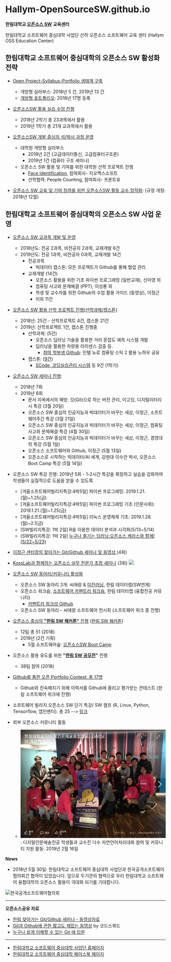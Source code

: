 # Hallym-OpenSourceSW.github.io
**한림대학교 [오픈소스 SW](https://github.com/Hallym-OpenSourceSW/Hallym-OpenSourceSW.github.io/blob/master/Sub_menu/WhatisOSS.md) 교육센터**

한림대학교 소프트웨어 중심대학 사업단 산하 오픈소스 소프트웨어 교육 센터 (Hallym OSS Education Center)

## 한림대학교 소프트웨어 중심대학의 오픈소스 SW 활성화 전략
  - [Open Project-Syllabus-Portfolio 생태계 구축](https://github.com/Hallym-OpenSourceSW/Hallym-OpenSourceSW.github.io/blob/master/Sub_menu/open_psp.md)
     - 개방형 실라부스: 2018년 5 건, 2019년 13 건
     - [개방형 포트폴리오](https://github.com/Hallym-OpenSourceSW/GitResumeContest): 2018년 17명 등록
     
  - [오픈소스SW 활용 실습 수업 진행](https://github.com/Hallym-OpenSourceSW/HLSWCourses) 
     - 2018년 2학기 총 23과목에서 활용
     - 2019년 1학기 총 21개 교과목에서 활용
  - [오픈소스SW 개발 중심의 석/박사 과정 운영](https://github.com/Hallym-OpenSourceSW/Hallym-OpenSourceSW.github.io/blob/master/Sub_menu/oss_grad.md)
     - 대학원 개방형 실라부스 
        - 2018년 2건 (고급데이터통신, 고급컴퓨터구조론)
        - 2019년 1건 (컴퓨터 구조 세미나)
     - 오픈소스 SW 활용 및 기여를 위한 대학원 산학 프로젝트 진행
        - [Face Identification](https://github.com/jeonggunlee/faceid), 참여회사- 지오멕스소프트  
        - 산학협력: People Counting, 참여회사- 프론트유
     
  - [오픈소스 SW 교육 및 기여 장려를 위한 오픈소스SW 활동 교수 업적화](./Sub_menu/rule.md): (규정 개정: 2018년 12월)

## 한림대학교 소프트웨어 중심대학의 오픈소스 SW 사업 운영
  - [오픈소스 SW 교과목 개발 및 운영](https://github.com/Hallym-OpenSourceSW/Hallym-OpenSourceSW.github.io/blob/master/Sub_menu/ossClass.md)
     - 2018년도: 전공 2과목, 비전공자 2과목, 교재개발 6건
     - 2019년도: 전공 1과목, 비전공자 0과목, 교재개발 14건
        - 전공과목
           - 빅데이터 캡스톤: 모든 프로젝트가 Github를 통해 협업 관리
        - 교재개발 (14건)
           - 오픈소스 활용을 위한 기초 파이썬 프로그래밍 (일반교재), 신미영 외
           - 컴퓨팅 사고와 문제해결 (PPT), 이성룡 외
           - 학생 및 교수자를 위한 Github의 수업 활용 가이드 (동영상), 이정근
           - 이외 11건
     
  - [오픈소스 SW 활용 산학 프로젝트 진행(산학과제/캡스톤)](https://github.com/Hallym-OpenSourceSW/Hallym-OpenSourceSW.github.io/blob/master/Sub_menu/oss-sanhak.md)
     - 2018년: 25건 - 산학프로젝트 4건, 캡스톤 21건
     - 2019년: 산학프로젝트 1건, 캡스톤 진행중
        - 산학과제: (5건)
           - 오픈소스 딥러닝 기술을 활용한 거리 혼잡도 예측 시스템 개발 
           - 딥러닝을 활용한 차량용 라이센스 검출 등.
              - [참여 학부생 Github](https://github.com/DeepLearningHB/NCS2Guide): 인텔 뉴로 컴퓨팅 스틱 2 활용 노하우 공유 
        - 캡스톤: ([9건](https://github.com/lab-lwc/20191_CapstoneDesign))
           - [SCode, 코딩실습관리 시스템](https://github.com/BJ-Lim/Capstone_Design) 등 9건 (1학기)
           
  - [오픈소스 SW 세미나 진행](https://github.com/Hallym-OpenSourceSW/Hallym-OpenSourceSW.github.io/blob/master/Sub_menu/ossSeminar.md):
     - 2018년 7회
     - 2019년 6회
        - 문서 지옥에서의 해방: 깃(Git)으로 하는 버전 관리, 이고잉, 디지털리터리시 특강 (3월 20일)
        - 오픈소스 SW 중심의 인공지능과 빅데이터가 바꾸는 세상, 이정근, 소프트웨어주간 특강 (3월 21일)
        - 오픈소스 SW 중심의 인공지능과 빅데이터가 바꾸는 세상, 이정근, 컴퓨팅 사고와 문제해결 특강 (4월 30일)
        - 오픈소스 SW 중심의 인공지능과 빅데이터가 바꾸는 세상, 이정근, 경영대학 특강 (5월 1일)
        - 오픈소스 소프트웨어와 Github, 이정근 (5월 13일)
        - 오픈소스로 시작하는 빅데이터/AI 세계, 강원대 이수안 박사, 오픈소스 Boot Camp 특강 (5월 14일)

  - 오픈소스 SW 특강 진행: 2019년 5회 - 1-2시간 특강을 확장하고 실습을 강화하여 학생들이 실질적으로 도움을 받을 수 있도록 
     - [겨울소프트웨어빌리지특강:4박5일] 파이썬 프로그래밍: 2019.1.21.(월)~1.25(금)
     - [겨울소프트웨어빌리지특강:4박5일] 파이썬 프로그래밍 기초 (인문사회): 2019.1.21.(월)~1.25(금)
     - [겨울소프트웨어빌리지특강:4박5일] 리눅스 운영체제 기초: 2019.1.28.(월)~2.1(금)
     - [SW빌리지특강: 1박 2일] R을 이용한 데이터 분석과 시각화(5/13~5/14)
     - [SW빌리지특강: 1박 2일] [누구나 즐기는 딥러닝:오픈소스 케라스와 함께!(5/22~5/23)](https://github.com/jeonggunlee/OpenSourceKeras)   
     
  - [이정근 센터장의 찾아가는 Git/Github 세미나 및 동영상 ](https://github.com/Hallym-OpenSourceSW/Hallym-OpenSourceSW.github.io/blob/master/Sub_menu/gitSeminar.md) (4회)
  - [KossLab과 함께하는 오픈소스 실무 전문가 초정 세미나](https://github.com/Hallym-OpenSourceSW/Hallym-OpenSourceSW.github.io/blob/master/Sub_menu/kossLab.md) (3회) <img src="./img/kosslab_icon.PNG" width="100px" >

  - [오픈소스 SW 동아리/커뮤니티 활성화](https://github.com/Hallym-OpenSourceSW/Hallym-OpenSourceSW.github.io/blob/master/Sub_menu/oss_community.md)
     - 오픈소스 SW 동아리 3개: 씨애랑 & [미친러닝](https://github.com/jeonggunlee/MichinLearning), 한림 데이터랩(SW연계)
     - 오픈소스 워크숍, [소프트웨어 카펜트리 워크숍](https://statkclee.github.io/2018-10-27-hallym/?fbclid=IwAR0MOtAW5EAYyg0VCzGXV5njSDntFtRk65ZambRti-lwjfh28LI4aFv2WLc), 한림 데이터랩 (융합전공 커뮤니티)
         * [카펜트리 워크샵 Github](https://github.com/statkclee/2018-10-27-hallym)
     - 오픈소스 SW 동아리 - 씨애랑 소프트웨어 전시회 (소프트웨어 위크 중 진행)
  - [오픈소스 중심의 **"한림 SW 해커톤"** 진행](https://github.com/Hallym-OpenSourceSW/Hallym-OpenSourceSW.github.io/blob/master/Sub_menu/osshack.md) ([한림 SW 해커톤](https://sites.google.com/view/hlsw-hackathon/home))
     - 12팀 총 51 (2018)
     - 2019년 (2건 기획)
        - 5월 소프트웨어숲: [오픈소스SW Boot Camp](https://github.com/Hallym-OpenSourceSW/HL_Contributhon)
  - 오픈소스 활용 유도를 위한 **"[한림 SW 공모전](./Sub_menu/sw_contest.md)"** 진행
     - 38팀 참여 (2018)
  - [Github를 통한 오픈 Portfolio Contest: 총 17명 ](https://github.com/Hallym-OpenSourceSW/GitResumeContest)
     - Github와 친숙해지기 위해 이력서를 Github에 올리고 평가받는 콘테스트 (한림 소프트웨어 위크에 진행)
  - 소프트웨어 빌리지 오픈소스 SW 단기 특강/ SW 캠프 (R, Linux, Python, Tensorflow, 앱인벤터): 총 25 --> [링크](http://hlsw.hallym.ac.kr/board/course)
    
  - 외부 오픈소스 커뮤니티 활동
     - ![LangCon 2019](https://github.com/Hallym-OpenSourceSW/Hallym-OpenSourceSW.github.io/blob/master/img/langcon.JPG): 디지털인문예술전공 학생들과 교수진 다수 자연언어처리대회 참여 및 커뮤니티 지원 활동: 2019년 2월 16일
     
  
  

**News**
  - 2018년 5월 30일: 한림대학교 소프트웨어 중심대학 사업단과 한국공개소프트웨어협의회간 협약이 있었습니다. 앞으로 두기관의 협력으로 우리 한림대학교 소프트웨어 융합대학의 오픈소스 활용이 극대화 되기를 기대합니다. 

![한국공개소프트웨어협의회 ](https://github.com/Hallym-OpenSourceSW/Hallym-OpenSourceSW.github.io/blob/master/img/KakaoTalk_20180530_142512965.jpg)


* * *

**오픈소스공유 자료**
   - [한림 찾아가는 Git/Github 세미나 - 동영상자료](https://www.youtube.com/playlist?list=PLKZ28p5qq0DFioGVK9Og8VTmHmmosrb8g)
   - [Git과 Github에 관한 짧고도 재밌는 동영상](https://www.youtube.com/playlist?list=PLAHa1zfLtLiPrxoBo9a1HVmauvE2Mn3xX) by 
코드스쿼드
   - [누구나 쉽게 이해할 수 있는 Git 에 입문](https://backlog.com/git-tutorial/kr/)


*  *  *

- [한림대학교 소프트웨어 중심대학 사업단 홈페이지](http://hlsw.hallym.ac.kr/)
- [한림대학교 소프트웨어 중심대학 페이스북 페이지](https://www.facebook.com/HALLYMSOFTWARE/)

